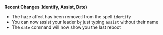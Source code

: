 **Recent Changes (Identify, Assist, Date)**

* The haze affect has been removed from the spell `identify`
* You can now assist your leader by just typing `assist` without their name
* The `date` command will now show you the last reboot
